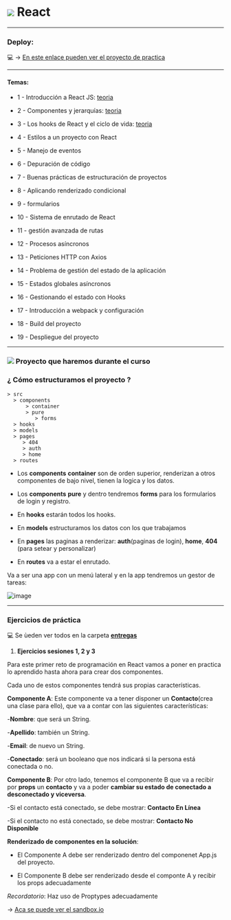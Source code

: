 
# <img src="https://img.icons8.com/office/40/null/react.png"/> React 

---

### Deploy:

:computer: -> [En este enlace pueden ver el proyecto de practica](https://github.com/eugenia1984/react_basico_open_bootcamp)

---

#### Temas:


- 1 - Introducción a React JS: [teoria](https://github.com/eugenia1984/open_bootcamp/tree/main/05_react/01_introduccion_react.md)

- 2 - Componentes y jerarquías: [teoria](https://github.com/eugenia1984/open_bootcamp/blob/main/05_react/02_componentes_jerarquias.md)

- 3 - Los hooks de React y el ciclo de vida:  [teoria](https://github.com/eugenia1984/open_bootcamp/blob/main/05_react/03_hooks.md)

- 4 - Estilos a un proyecto con React

- 5 - Manejo de eventos

- 6 - Depuración de código

- 7 - Buenas prácticas de estructuración de proyectos

- 8 - Aplicando renderizado condicional

- 9 - formularios

- 10 - Sistema de enrutado de React

- 11 - gestión avanzada de rutas

- 12 - Procesos asíncronos

- 13 - Peticiones HTTP con Axios

- 14 - Problema de gestión del estado de la aplicación

- 15 - Estados globales asíncronos

- 16 - Gestionando el estado con Hooks

- 17 - Introducción a webpack y configuración

- 18 - Build del proyecto

- 19 - Despliegue del proyecto

---

### <img src="https://img.icons8.com/color/48/null/project-management.png"/> Proyecto que haremos durante el curso

### ¿ Cómo estructuramos el proyecto ?

```
> src
  > components
      > container
      > pure
         > forms
  > hooks
  > models
  > pages
     > 404
     > auth
     > home
  > routes

```

- Los **components** **container** son de orden superior, renderizan a otros componentes de bajo nivel, tienen la logica y los datos.

- Los **components** **pure** y dentro tendremos **forms** para los formularios de login y registro.

- En **hooks** estarán todos los hooks.

- En **models** estructuramos los datos con los que trabajamos

- En **pages** las paginas a renderizar: **auth**(paginas de login), **home**, **404** (para setear y personalizar)

- En **routes** va a estar el enrutado.

Va a ser una app con un menú lateral y en la app tendremos un gestor de tareas:

![image](https://user-images.githubusercontent.com/72580574/204662528-734c0e2d-bac5-46ee-817e-0b5f8873f0aa.png)

---

### Ejercicios de práctica

:computer: Se ùeden ver todos en la carpeta [**entregas**](https://github.com/eugenia1984/open_bootcamp/tree/main/05_react/entregas)

1. **Ejercicios sesiones 1, 2 y 3**

Para este primer reto de programación en React vamos a poner en practica lo aprendido hasta ahora para crear dos componentes.

Cada uno de estos componentes tendrá sus propias características.

**Componente A**: Este componente va a tener disponer un **Contacto**(crea una clase para ello), que va a contar con las siguientes características:

-**Nombre**: que será un String.

-**Apellido**: también un String.

-**Email**: de nuevo un String.

-**Conectado**: será un booleano que nos indicará si la persona está conectada o no.

**Componente B**: Por otro lado, tenemos el componente B que va a recibir por **props** un **contacto** y va a poder **cambiar su estado de conectado a desconectado y viceversa**.

-Si el contacto está conectado, se debe mostrar: **Contacto En Línea**

-Si el contacto no está conectado, se debe mostrar: **Contacto No Disponible**


**Renderizado de componentes en la solución**:

- El Componente A debe ser renderizado dentro del componenet App.js del proyecto.

- El Componente B debe ser renderizado desde el componte A y recibir los props adecuadamente

*Recordatorio*: Haz uso de Proptypes adecuadamente

-> [Aca se puede ver el sandbox.io](https://codesandbox.io/s/determined-newton-dq2ebd)

